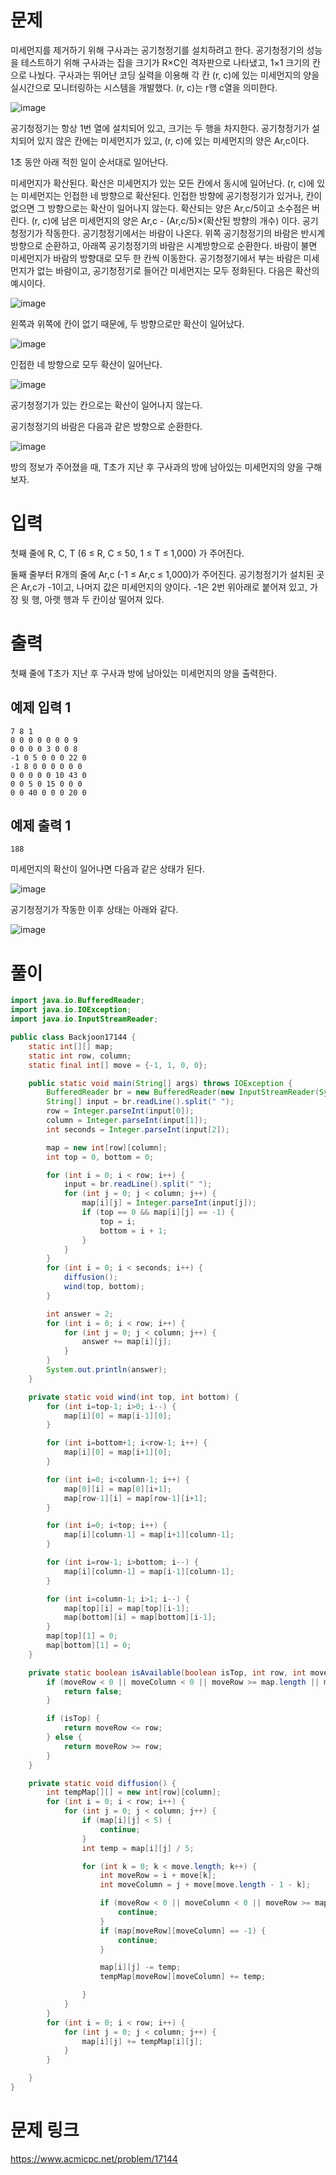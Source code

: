# 문제
미세먼지를 제거하기 위해 구사과는 공기청정기를 설치하려고 한다. 공기청정기의 성능을 테스트하기 위해 구사과는 집을 크기가 R×C인 격자판으로 나타냈고, 1×1 크기의 칸으로 나눴다. 구사과는 뛰어난 코딩 실력을 이용해 각 칸 (r, c)에 있는 미세먼지의 양을 실시간으로 모니터링하는 시스템을 개발했다. (r, c)는 r행 c열을 의미한다.

![image](https://github.com/4k-study/algorithm/assets/85796588/29ad0bb3-f00e-4680-af9f-ef365e36ab03)

공기청정기는 항상 1번 열에 설치되어 있고, 크기는 두 행을 차지한다. 공기청정기가 설치되어 있지 않은 칸에는 미세먼지가 있고, (r, c)에 있는 미세먼지의 양은 Ar,c이다.

1초 동안 아래 적힌 일이 순서대로 일어난다.

미세먼지가 확산된다. 확산은 미세먼지가 있는 모든 칸에서 동시에 일어난다.
(r, c)에 있는 미세먼지는 인접한 네 방향으로 확산된다.
인접한 방향에 공기청정기가 있거나, 칸이 없으면 그 방향으로는 확산이 일어나지 않는다.
확산되는 양은 Ar,c/5이고 소수점은 버린다.
(r, c)에 남은 미세먼지의 양은 Ar,c - (Ar,c/5)×(확산된 방향의 개수) 이다.
공기청정기가 작동한다.
공기청정기에서는 바람이 나온다.
위쪽 공기청정기의 바람은 반시계방향으로 순환하고, 아래쪽 공기청정기의 바람은 시계방향으로 순환한다.
바람이 불면 미세먼지가 바람의 방향대로 모두 한 칸씩 이동한다.
공기청정기에서 부는 바람은 미세먼지가 없는 바람이고, 공기청정기로 들어간 미세먼지는 모두 정화된다.
다음은 확산의 예시이다.

![image](https://github.com/4k-study/algorithm/assets/85796588/a65d413e-25b3-4f01-b460-1217009238df)

왼쪽과 위쪽에 칸이 없기 때문에, 두 방향으로만 확산이 일어났다.

![image](https://github.com/4k-study/algorithm/assets/85796588/46c07e57-6b16-44fd-a0c0-480fd1f3a39c)

인접한 네 방향으로 모두 확산이 일어난다.

![image](https://github.com/4k-study/algorithm/assets/85796588/22364aa8-ce98-49ed-a7c8-868dc01ffdcc)

공기청정기가 있는 칸으로는 확산이 일어나지 않는다.

공기청정기의 바람은 다음과 같은 방향으로 순환한다.

![image](https://github.com/4k-study/algorithm/assets/85796588/edadcabf-db11-429b-b697-ca9bff69dd6f)

방의 정보가 주어졌을 때, T초가 지난 후 구사과의 방에 남아있는 미세먼지의 양을 구해보자.

# 입력
첫째 줄에 R, C, T (6 ≤ R, C ≤ 50, 1 ≤ T ≤ 1,000) 가 주어진다.

둘째 줄부터 R개의 줄에 Ar,c (-1 ≤ Ar,c ≤ 1,000)가 주어진다. 공기청정기가 설치된 곳은 Ar,c가 -1이고, 나머지 값은 미세먼지의 양이다. -1은 2번 위아래로 붙어져 있고, 가장 윗 행, 아랫 행과 두 칸이상 떨어져 있다.

# 출력
첫째 줄에 T초가 지난 후 구사과 방에 남아있는 미세먼지의 양을 출력한다.

## 예제 입력 1 
```
7 8 1
0 0 0 0 0 0 0 9
0 0 0 0 3 0 0 8
-1 0 5 0 0 0 22 0
-1 8 0 0 0 0 0 0
0 0 0 0 0 10 43 0
0 0 5 0 15 0 0 0
0 0 40 0 0 0 20 0
```
## 예제 출력 1 
```
188
```
미세먼지의 확산이 일어나면 다음과 같은 상태가 된다. 

![image](https://github.com/4k-study/algorithm/assets/85796588/a7d38281-863f-40fd-bb19-23b4762b18b2)

공기청정기가 작동한 이후 상태는 아래와 같다.

![image](https://github.com/4k-study/algorithm/assets/85796588/018887b6-c271-4a5b-a13e-09ee684fc4c5)

# 풀이
``` java
import java.io.BufferedReader;
import java.io.IOException;
import java.io.InputStreamReader;

public class Backjoon17144 {
	static int[][] map;
	static int row, column;
	static final int[] move = {-1, 1, 0, 0};

	public static void main(String[] args) throws IOException {
		BufferedReader br = new BufferedReader(new InputStreamReader(System.in));
		String[] input = br.readLine().split(" ");
		row = Integer.parseInt(input[0]);
		column = Integer.parseInt(input[1]);
		int seconds = Integer.parseInt(input[2]);

		map = new int[row][column];
		int top = 0, bottom = 0;

		for (int i = 0; i < row; i++) {
			input = br.readLine().split(" ");
			for (int j = 0; j < column; j++) {
				map[i][j] = Integer.parseInt(input[j]);
				if (top == 0 && map[i][j] == -1) {
					top = i;
					bottom = i + 1;
				}
			}
		}
		for (int i = 0; i < seconds; i++) {
			diffusion();
			wind(top, bottom);
		}

		int answer = 2;
		for (int i = 0; i < row; i++) {
			for (int j = 0; j < column; j++) {
				answer += map[i][j];
			}
		}
		System.out.println(answer);
	}

	private static void wind(int top, int bottom) {
		for (int i=top-1; i>0; i--) {
			map[i][0] = map[i-1][0];
		}

		for (int i=bottom+1; i<row-1; i++) {
			map[i][0] = map[i+1][0];
		}

		for (int i=0; i<column-1; i++) {
			map[0][i] = map[0][i+1];
			map[row-1][i] = map[row-1][i+1];
		}

		for (int i=0; i<top; i++) {
			map[i][column-1] = map[i+1][column-1];
		}

		for (int i=row-1; i>bottom; i--) {
			map[i][column-1] = map[i-1][column-1];
		}

		for (int i=column-1; i>1; i--) {
			map[top][i] = map[top][i-1];
			map[bottom][i] = map[bottom][i-1];
		}
		map[top][1] = 0;
		map[bottom][1] = 0;
	}

	private static boolean isAvailable(boolean isTop, int row, int moveRow, int moveColumn) {
		if (moveRow < 0 || moveColumn < 0 || moveRow >= map.length || moveColumn >= map[0].length) {
			return false;
		}

		if (isTop) {
			return moveRow <= row;
		} else {
			return moveRow >= row;
		}
	}

	private static void diffusion() {
		int tempMap[][] = new int[row][column];
		for (int i = 0; i < row; i++) {
			for (int j = 0; j < column; j++) {
				if (map[i][j] < 5) {
					continue;
				}
				int temp = map[i][j] / 5;

				for (int k = 0; k < move.length; k++) {
					int moveRow = i + move[k];
					int moveColumn = j + move[move.length - 1 - k];

					if (moveRow < 0 || moveColumn < 0 || moveRow >= map.length || moveColumn >= map[0].length) {
						continue;
					}
					if (map[moveRow][moveColumn] == -1) {
						continue;
					}

					map[i][j] -= temp;
					tempMap[moveRow][moveColumn] += temp;

				}
			}
		}
		for (int i = 0; i < row; i++) {
			for (int j = 0; j < column; j++) {
				map[i][j] += tempMap[i][j];
			}
		}

	}
}
```

# 문제 링크
https://www.acmicpc.net/problem/17144
